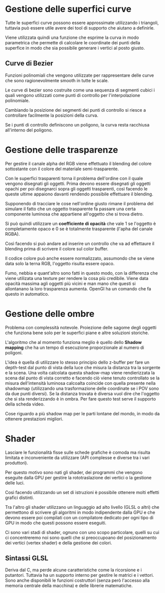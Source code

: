 # Gestione delle superfici curve

Tutte le superfici curve possono essere approssimate utilizzando i triangoli, tuttavia può essere utile avere dei tool di supporto che aiutano a definirle.

Viene utilizzata quindi una funzione che esprime la curva in modo parametrica che permette di calcolare le coordinate dei punti della superfice in modo che sia possibile generare i vertici al posto giusto.

## Curve di Bezier

Funzioni polinomiali che vengono utilizzate per rappresentare delle curve che sono ragionevolmente smooth in tutte le scale.

Le curve di bezier sono costruite come una sequenza di segmenti cubici i quali vengono utilizzati come punti di controllo per l'interpolazione polinomiale.

Cambiando la posizione dei segmenti dei punti di controllo si riesce a controllare facilmente la posizioni della curva.

Se i punti di controllo definiscono un poligono, la curva resta racchiusa all'interno del poligono.

# Gestione delle trasparenze

Per gestire il canale alpha del RGB viene effettuato il blending del colore sottostante con il colore del materiale semi-trasparente.

Con le superfici trasparenti torna il problema dell'ordine con il quale vengono disegnati gli oggetti. Prima devono essere disegnati gli oggetti opachi per poi disegnarci sopra gli oggetti trasparenti, così facendo le queste ultime appaiono davanti rendendo possibile effettuare il blending.

Supponendo di tracciare le cose nell'ordine giusto rimane il problema del simulare il fatto che un oggetto trasparente fa passare una certa componente luminosa che appartiene all'oggetto che si trova dietro.

Si può quindi utilizzare un **coefficiente di opacità** che vale 1 se l'oggetto è completamente opaco e 0 se è totalmente trasparente (l'apha del canale RGBA).

Così facendo si può andare ad inserire un controllo che va ad effettaure il blending prima di scrivere il colore sul color buffer.

Il codice colore può anche essere normalizzato, assumondo che se viene data solo la terna RGB, l'oggetto risulta essere opaco.

Fumo, nebbia e quant'altro sono fatti in questo modo, con la differenza che viene utilizata una texture per rendere la cosa più credibile. Viene data opacità massima agli oggetti più vicini e man mano che questi si allontanano la loro trasparenza aumenta.
OpenGl ha un comando che fa questo in automatico.

# Gestione delle ombre

Problema con complessità notevole. Proiezione delle sagome degli oggetti che funziona bene solo per le superfici piane e altre soluzioni storiche.

L'algoritmo che al momento funziona meglio è quello dello **Shadow mapping** che ha un tempo di esecuzione proporzionale al numero di poligoni.

L'idea è quella di utilizzare lo stesso principio dello z-buffer per fare un depth-test dal punto di vista della luce che misura la distanza tra la sorgente e la scena. Una volta calcolata questa shadow-map viene rendierizzata la scena dal punto di vista corretto e facendo ciò viene tenuto controllato se la misura dell'intensità luminosa calcoalta coincide con quella presente nella shadowmap (utilizzando una trasformazione delle coordinate se i POV sono da due punti diversi). Se la distanza trovata è diversa vuol dire che l'oggetto che si sta renderizzando è in ombra. Per fare questo test serve il supporto della scheda video.

Cose riguardo a più shadow map per le parti lontane del mondo, in modo da ottenere prestazioni migliori.

# Shader

Lasciare le funzionalità fisse sulle schede grafiche è comoda ma risulta limitata e inconveniente da utilizzare (API complesse e diverse tra i vari produttori).

Per questo motivo sono nati gli shader, dei programmi che vengono eseguite dalla GPU per gestire la rototraslazione dei vertici o la gestione delle luci.

Così facendo utilizzando un set di istruzioni è possibile ottenere molti effetti grafici distinti.

Tra l'altro gli shader utilizzano un linguaggio ad alto livello (GLSL o altri) che permettono di scrivere gli algoritmi in modo indipendente dalla GPU e che devono essere poi compilati con un compilatore dedicato per ogni tipo di GPU in modo che questi possono essere eseguiti.

Ci sono vari stadi di shader, ognuno con uno scopo particolare, quelli su cui ci concentreremo noi sono quelli che si preoccupoano del posizionamento dei vertici (vertex shader) e della gestione dei colori.

## Sintassi GLSL

Deriva dal C, ma perde alcune caratteristiche come la ricorsione e i putantori. Tuttavia ha un supporto interno per gestire le matrici e i vettori. Sono anche disponibili le funzioni costruttori (senza però l'accesso alla memoria centrale della macchina) e delle librerie matematiche.